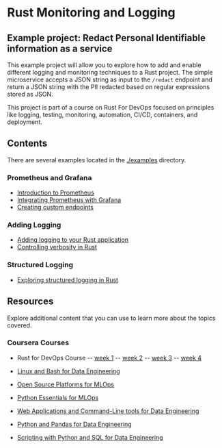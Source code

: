 # Rust Monitoring and Logging

## Example project: Redact Personal Identifiable information as a service

This example project will allow you to explore how to add and enable different logging and monitoring techniques to a Rust project. The simple microservice accepts a JSON string as input to the `/redact` endpoint and return a JSON string with the PII redacted based on regular expressions stored as JSON.

This project is part of a course on Rust For DevOps focused on principles like logging, testing, monitoring, automation, CI/CD, containers, and deployment.

## Contents

There are several examples located in the [./examples](./examples) directory.

### Prometheus and Grafana

- [Introduction to Prometheus](./examples/1-prometheus/)
- [Integrating Prometheus with Grafana](./examples/2-prometheus-grafana/)
- [Creating custom endpoints](./examples/3-custom-endpoint/)

### Adding Logging

- [Adding logging to your Rust application](./examples/4-adding-logging/)
- [Controlling verbosity in Rust](./examples/5-controlling-verbosity/)

### Structured Logging

- [Exploring structured logging in Rust](./examples/6-structured-logging/)

## Resources

Explore additional content that you can use to learn more about the topics covered.

### Coursera Courses

- Rust for DevOps Course
  -- [week 1](https://github.com/alfredodeza/rust-setup)
  -- [week 2](https://github.com/alfredodeza/rust-monitoring-logging)
  -- [week 3](https://github.com/alfredodeza/rust-systems-programming/)
  -- [week 4](https://github.com/alfredodeza/advanced-ci-cd-concepts)

- [Linux and Bash for Data Engineering](https://www.coursera.org/learn/linux-and-bash-for-data-engineering-duke)
- [Open Source Platforms for MLOps](https://www.coursera.org/learn/open-source-platforms-duke)
- [Python Essentials for MLOps](https://www.coursera.org/learn/python-essentials-mlops-duke)
- [Web Applications and Command-Line tools for Data Engineering](https://www.coursera.org/learn/web-app-command-line-tools-for-data-engineering-duke)
- [Python and Pandas for Data Engineering](https://www.coursera.org/learn/python-and-pandas-for-data-engineering-duke)
- [Scripting with Python and SQL for Data Engineering](https://www.coursera.org/learn/scripting-with-python-sql-for-data-engineering-duke)
